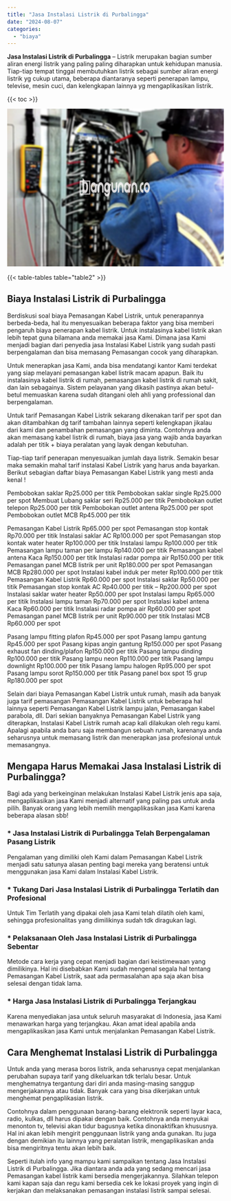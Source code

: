 ```yaml
---
title: "Jasa Instalasi Listrik di Purbalingga"
date: "2024-08-07"
categories: 
  - "biaya"
---
```


**Jasa Instalasi Listrik di Purbalingga** – Listrik merupakan bagian sumber aliran energi listrik yang paling paling diharapkan untuk kehidupan manusia. Tiap-tiap tempat tinggal membutuhkan listrik sebagai sumber aliran energi listrik yg cukup utama, beberapa diantaranya seperti penerapan lampu, televise, mesin cuci, dan kelengkapan lainnya yg mengaplikasikan listrik.

{{< toc >}}

![Jasa Instalasi Listrik di Purbalingga](/images/instalasi-listrik-murah24.png)

{{< table-tables table="table2" >}}

## Biaya Instalasi Listrik di Purbalingga

Berdiskusi soal biaya Pemasangan Kabel Listrik, untuk penerapannya berbeda-beda, hal itu menyesuaikan beberapa faktor yang bisa memberi pengaruh biaya penerapan kabel listrik. Untuk instalasinya kabel listrik akan lebih tepat guna bilamana anda memakai jasa Kami. Dimana jasa Kami menjadi bagian dari penyedia jasa Instalasi Kabel Listrik yang sudah pasti berpengalaman dan bisa memasang Pemasangan cocok yang diharapkan.

Untuk menerapkan jasa Kami, anda bisa mendatangi kantor Kami terdekat yang siap melayani pemasangan kabel listrik macam apapun. Baik itu instalasinya kabel listrik di rumah, pemasangan kabel listrik di rumah sakit, dan lain sebagainya. Sistem pelayanan yang dikasih pastinya akan betul-betul memuaskan karena sudah ditangani oleh ahli yang professional dan berpengalaman.

Untuk tarif Pemasangan Kabel Listrik sekarang dikenakan tarif per spot dan akan ditambahkan dg tarif tambahan lainnya seperti kelengkapan jikalau dari kami dan penambahan pemasangan yang diminta. Contohnya anda akan memasang kabel listrik di rumah, biaya jasa yang wajib anda bayarkan adalah per titik + biaya peralatan yang layak dengan kebutuhan.

Tiap-tiap tarif penerapan menyesuaikan jumlah daya listrik. Semakin besar maka semakin mahal tarif instalasi Kabel Listrik yang harus anda bayarkan. Berikut sebagian daftar biaya Pemasangan Kabel Listrik yang mesti anda kenal !

Pembobokan saklar Rp25.000 per titik Pembobokan saklar single Rp25.000 per spot Membuat Lubang saklar seri Rp25.000 per titik Pembobokan outlet telepon Rp25.000 per titik Pembobokan outlet antena Rp25.000 per spot Pembobokan outlet MCB Rp45.000 per titik

Pemasangan Kabel Listrik Rp65.000 per spot Pemasangan stop kontak Rp70.000 per titik Instalasi saklar AC Rp100.000 per spot Pemasangan stop kontak water heater Rp100.000 per titik Instalasi lampu Rp100.000 per titik Pemasangan lampu taman per lampu Rp140.000 per titik Pemasangan kabel antena Kaca Rp150.000 per titik Instalasi radar pompa air Rp150.000 per titik Pemasangan panel MCB listrik per unit Rp180.000 per spot Pemasangan MCB Rp280.000 per spot Instalasi kabel induk per meter Rp100.000 per titik Pemasangan Kabel Listrik Rp60.000 per spot Instalasi saklar Rp50.000 per titik Pemasangan stop kontak AC Rp40.000 per titik – Rp200.000 per spot Instalasi saklar water heater Rp50.000 per spot Instalasi lampu Rp65.000 per titik Instalasi lampu taman Rp70.000 per spot Instalasi kabel antena Kaca Rp60.000 per titik Instalasi radar pompa air Rp60.000 per spot Pemasangan panel MCB listrik per unit Rp90.000 per titik Instalasi MCB Rp60.000 per spot

Pasang lampu fitting plafon Rp45.000 per spot Pasang lampu gantung Rp45.000 per spot Pasang kipas angin gantung Rp150.000 per spot Pasang exhaust fan dinding/plafon Rp150.000 per titik Pasang lampu dinding Rp100.000 per titik Pasang lampu neon Rp110.000 per titik Pasang lampu downlight Rp100.000 per titik Pasang lampu halogen Rp95.000 per spot Pasang lampu sorot Rp150.000 per titik Pasang panel box spot 15 grup Rp180.000 per spot

Selain dari biaya Pemasangan Kabel Listrik untuk rumah, masih ada banyak juga tarif pemasangan Pemasangan Kabel Listrik untuk beberapa hal lainnya seperti Pemasangan Kabel Listrik lampu jalan, Pemasangan kabel parabola, dll. Dari sekian banyaknya Pemasangan Kabel Listrik yang diterapkan, Instalasi Kabel Listrik rumah acap kali dilakukan oleh regu kami. Apalagi apabila anda baru saja membangun sebuah rumah, karenanya anda seharusnya untuk memasang listrik dan menerapkan jasa profesional untuk memasangnya.

## Mengapa Harus Memakai Jasa Instalasi Listrik di Purbalingga?

Bagi ada yang berkeinginan melakukan Instalasi Kabel Listrik jenis apa saja, mengaplikasikan jasa Kami menjadi alternatif yang paling pas untuk anda pilih. Banyak orang yang lebih memilih mengaplikasikan jasa Kami karena beberapa alasan sbb!

### \* Jasa Instalasi Listrik di Purbalingga Telah Berpengalaman Pasang Listrik

Pengalaman yang dimiliki oleh Kami dalam Pemasangan Kabel Listrik menjadi satu satunya alasan penting bagi mereka yang beratensi untuk menggunakan jasa Kami dalam Instalasi Kabel Listrik.

### \* Tukang Dari Jasa Instalasi Listrik di Purbalingga Terlatih dan Profesional

Untuk Tim Terlatih yang dipakai oleh jasa Kami telah dilatih oleh kami, sehingga profesionalitas yang dimilikinya sudah tdk diragukan lagi.

### \* Pelaksanaan Oleh Jasa Instalasi Listrik di Purbalingga Sebentar

Metode cara kerja yang cepat menjadi bagian dari keistimewaan yang dimilikinya. Hal ini disebabkan Kami sudah mengenal segala hal tentang Pemasangan Kabel Listrik, saat ada permasalahan apa saja akan bisa selesai dengan tidak lama.

### \* Harga Jasa Instalasi Listrik di Purbalingga Terjangkau

Karena menyediakan jasa untuk seluruh masyarakat di Indonesia, jasa Kami menawarkan harga yang terjangkau. Akan amat ideal apabila anda mengaplikasikan jasa Kami untuk menjalankan Pemasangan Kabel Listrik.

## Cara Menghemat Instalasi Listrik di Purbalingga


Untuk anda yang merasa boros listrik, anda seharusnya cepat menjalankan perubahan supaya tarif yang dikeluarkan tdk terlalu besar. Untuk menghematnya tergantung dari diri anda masing-masing sanggup mengerjakannya atau tidak. Banyak cara yang bisa dikerjakan untuk menghemat pengaplikasian listrik.

Contohnya dalam penggunaan barang-barang elektronik seperti layar kaca, radio, kulkas, dll harus dipakai dengan baik. Contohnya anda menyukai menonton tv, televisi akan tidur bagusnya ketika dinonaktifkan khususnya. Hal ini akan lebih mengirit penggunaan listrik yang anda gunakan. Itu juga dengan demikian itu lainnya yang peralatan listrik, mengaplikasikan anda bisa mengiritnya tentu akan lebih baik.

Seperti itulah info yang mampu kami sampaikan tentang Jasa Instalasi Listrik di Purbalingga. Jika diantara anda ada yang sedang mencari jasa Pemasangan kabel listrik kami bersedia mengerjakannya. Silahkan telepon kami kapan saja dan regu kami bersedia cek ke lokasi proyek yang ingin di kerjakan dan melaksanakan pemasangan instalasi listrik sampai selesai.
